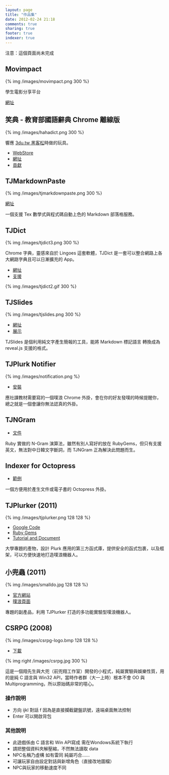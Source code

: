 ```yaml
---
layout: page
title: "作品集"
date: 2012-02-24 21:18
comments: true
sharing: true
footer: true
indexer: true
---
```


注意：這個頁面尚未完成

## Movimpact

{% img /images/movimpact.png 300 %}

學生電影分享平台

[網址](http://www.movimpact.com)

## 笑典 - 教育部國語辭典 Chrome 離線版

{% img /images/hahadict.png 300 %}

響應 [3du.tw 黑客松](http://www.facebook.com/photo.php?fbid=500331380008153&set=a.456791061028852.107377.454607821247176&type=1)時做的玩具。

*   [WebStore](https://chrome.google.com/webstore/detail/%E7%AC%91%E5%85%B8/ppgggcmomnpmeikbpaelmefpjfnmaidk)
*   [網址](/2013/02/19/hahadict)
*   [貢獻](https://github.com/tonytonyjan/hahadict)

## TJMarkdownPaste

{% img /images/tjmarkdownpaste.png 300 %}

[網址](http://tj-markdown-paste.herokuapp.com/)

一個支援 Tex 數學式與程式碼自動上色的 Markdown 部落格服務。

## TJDict

{% img /images/tjdict3.png 300 %}

Chrome 字典，靈感來自於 Lingoes 這套軟體，TJDict 是一套可以整合網路上各大網路字典且可以日漸擴充的 App。

*   [網址](http://chrome.google.com/webstore/detail/caafmojgjlbflohillejdmnghkpcjjpp)
*   [支援](https://github.com/tonytonyjan/TJDict/issues?state=open)

{% img /images/tjdict2.gif 300 %}

## TJSlides

{% img /images/tjslides.png 300 %}

*   [網址](http://tjslides.herokuapp.com)
*   [展示](http://tjslides.herokuapp.com/slides/2/present)

TJSlides 是個利用純文字產生簡報的工具，能將 Markdown 標記語言 轉換成為 reveal.js 支援的格式。

## TJPlurk Notifier

{% img /images/notification.png %}

*   [安裝](/downloads/tjplurk-notifier.crx)

應社課教材需要寫的一個噗浪 Chrome 外掛，會在你的好友發噗的時候提醒你，總之就是一個會讓你無法認真的外掛。

## TJNGram

*    [文件](/blog/tjngram)

Ruby 實做的 N-Gram 演算法，雖然有別人寫好的放在 RubyGems，但只有支援英文，無法對中日韓文字斷詞，而 TJNGram 正為解決此問題而生。

## Indexer for Octopress

*   [範例](/blog/octopress-indexer)

一個方便用於產生文件或電子書的 Octopress 外掛。

## TJPlurker (2011)

{% img /images/tjplurker.png 128 128 %}

*   [Google Code](http://code.google.com/p/tjplurker/)
*   [Ruby Gems](https://rubygems.org/gems/tjplurker)
*   [Tutorial and Document](http://tjplurker.googlecode.com/hg/doc/index.html)

大學專題的產物，設計 Plurk 應用的第三方函式庫，提供安全的函式包裹，以及框架，可以方便快速地打造噗浪機器人。

## 小兜蟲 (2011)

{% img /images/smalldo.jpg 128 128 %}

*   [官方網站](http://cssula.nba.nctu.edu.tw:1123/)
*   [噗浪頁面](http://www.plurk.com/tonyjan)

專題的副產品，利用 TJPlurker 打造的多功能實驗型噗浪機器人。

## CSRPG (2008)

{% img /images/csrpg-logo.bmp 128 128 %}

* [下載](/downloads/CSRPG-2-14.zip)

{% img right /images/csrpg.jpg 300 %}

這是一個翔先生與大兜（前兜翔工作室）開發的小程式，純屬實驗與娛樂性質，用的是純 C 語言與 Win32 API，當時作者群（大一上時）根本不會 OO 與 Multiprogramming，所以原始碼非常的噁心。

### 操作說明
*   方向 ijkl 對話 f 因為是直接攔截鍵盤訊號，遠端桌面無法控制
*   Enter 可以開啟背包

### 其他說明
*   此遊戲係由 C 語言和 Win API寫成 需在Wondows系統下執行
*   請把整個資料夾解壓縮，不然無法讀取 data
*   NPC名稱乃虛構 如有雷同 純屬巧合……
*   可讓玩家自由設定對話與新增角色（直接改地圖檔）
*   NPC與玩家的移動速度不同
